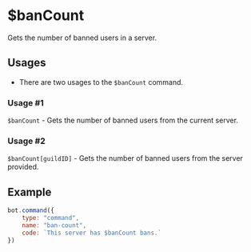# $banCount
Gets the number of banned users in a server.

## Usages
- There are two usages to the `$banCount` command.

### Usage #1
`$banCount` - Gets the number of banned users from the current server.

### Usage #2
`$banCount[guildID]` - Gets the number of banned users from the server provided.

## Example
```js
bot.command({
    type: "command",
    name: "ban-count",
    code: `This server has $banCount bans.`
})
```
